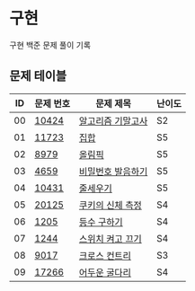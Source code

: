 # 구현 <Implement>
구현 백준 문제 풀이 기록
## 문제 테이블
| ID | 문제 번호                                          | 문제 제목                                                                                          | 난이도 |
|----|------------------------------------------------|------------------------------------------------------------------------------------------------|-----|
| 00 | [10424](https://www.acmicpc.net/problem/10424) | [알고리즘 기말고사](https://github.com/MillPRE/Baekjoon-Algorithm/blob/master/implement/10424/main.py) | S2  |
| 01 | [11723](https://www.acmicpc.net/problem/11723) | [집합](https://github.com/MillPRE/Baekjoon-Algorithm/blob/master/implement/11723/main.py)        | S5  |
| 02 | [8979](https://www.acmicpc.net/problem/8979)   | [올림픽](https://github.com/MillPRE/Baekjoon-Algorithm/blob/master/implement/8979/main.py)        | S5  |
| 03 | [4659](https://www.acmicpc.net/problem/4659)   | [비밀번호 발음하기](https://github.com/MillPRE/Baekjoon-Algorithm/blob/master/implement/4659/main.py)  | S5  |
| 04 | [10431](https://www.acmicpc.net/problem/10431) | [줄세우기](https://github.com/MillPRE/Baekjoon-Algorithm/blob/master/implement/10431/main.py)      | S5  |
| 05 | [20125](https://www.acmicpc.net/problem/20125) | [쿠키의 신체 측정](https://github.com/MillPRE/Baekjoon-Algorithm/blob/master/implement/20125/main.py) | S4  |
| 06 | [1205](https://www.acmicpc.net/problem/1205)   | [등수 구하기](https://github.com/MillPRE/Baekjoon-Algorithm/blob/master/implement/1205/main.py)     | S4  |
| 07 | [1244](https://www.acmicpc.net/problem/1244)   | [스위치 켜고 끄기](https://github.com/MillPRE/Baekjoon-Algorithm/blob/master/implement/1244/main.py)  | S4  |
| 08 | [9017](https://www.acmicpc.net/problem/9017)   | [크로스 컨트리](https://github.com/MillPRE/Baekjoon-Algorithm/blob/master/implement/9017/main.py)    | S3  |
| 09 | [17266](https://www.acmicpc.net/problem/17266)  | [어두운 굴다리](https://github.com/MillPRE/Baekjoon-Algorithm/blob/master/implement/17266/main.py)    | S4  |